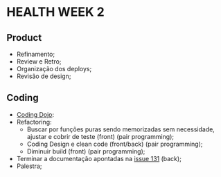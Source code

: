 # HEALTH WEEK 2

## Product
- Refinamento;
- Review e Retro;
- Organização dos deploys;
- Revisão de design;

## Coding
- [Coding Dojo](./coding-dojo/):
- Refactoring: 
    - Buscar por funções puras sendo memorizadas sem necessidade, ajustar e cobrir de teste (front) (pair programming);
    - Coding Design e clean code (front/back) (pair programming);
    - Diminuir build (front) (pair programming);
- Terminar a documentação apontadas na [issue 131](https://github.com/tradersclub/TCStationAPI/issues/131) (back);
- Palestra;